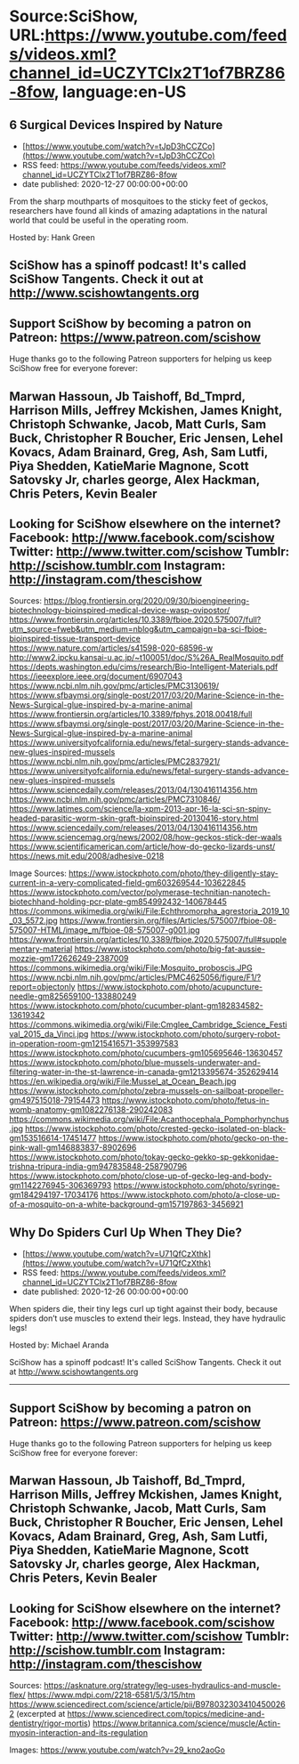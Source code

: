 # Source:SciShow, URL:https://www.youtube.com/feeds/videos.xml?channel_id=UCZYTClx2T1of7BRZ86-8fow, language:en-US

## 6 Surgical Devices Inspired by Nature
 - [https://www.youtube.com/watch?v=tJpD3hCCZCo](https://www.youtube.com/watch?v=tJpD3hCCZCo)
 - RSS feed: https://www.youtube.com/feeds/videos.xml?channel_id=UCZYTClx2T1of7BRZ86-8fow
 - date published: 2020-12-27 00:00:00+00:00

From the sharp mouthparts of mosquitoes to the sticky feet of geckos, researchers have found all kinds of amazing adaptations in the natural world that could be useful in the operating room.

Hosted by: Hank Green

SciShow has a spinoff podcast! It's called SciShow Tangents. Check it out at http://www.scishowtangents.org
----------
Support SciShow by becoming a patron on Patreon: https://www.patreon.com/scishow
----------
Huge thanks go to the following Patreon supporters for helping us keep SciShow free for everyone forever:

Marwan Hassoun, Jb Taishoff, Bd_Tmprd, Harrison Mills, Jeffrey Mckishen, James Knight, Christoph Schwanke, Jacob, Matt Curls, Sam Buck, Christopher R Boucher, Eric Jensen, Lehel Kovacs, Adam Brainard, Greg, Ash, Sam Lutfi, Piya Shedden, KatieMarie Magnone, Scott Satovsky Jr, charles george, Alex Hackman, Chris Peters, Kevin Bealer
----------
Looking for SciShow elsewhere on the internet?
Facebook: http://www.facebook.com/scishow
Twitter: http://www.twitter.com/scishow
Tumblr: http://scishow.tumblr.com
Instagram: http://instagram.com/thescishow
----------
Sources:
https://blog.frontiersin.org/2020/09/30/bioengineering-biotechnology-bioinspired-medical-device-wasp-ovipostor/
https://www.frontiersin.org/articles/10.3389/fbioe.2020.575007/full?utm_source=fweb&utm_medium=nblog&utm_campaign=ba-sci-fbioe-bioinspired-tissue-transport-device
https://www.nature.com/articles/s41598-020-68596-w
http://www2.ipcku.kansai-u.ac.jp/~t100051/doc/S%26A_RealMosquito.pdf
https://depts.washington.edu/cims/research/Bio-Intelligent-Materials.pdf
https://ieeexplore.ieee.org/document/6907043
https://www.ncbi.nlm.nih.gov/pmc/articles/PMC3130619/
https://www.sfbaymsi.org/single-post/2017/03/20/Marine-Science-in-the-News-Surgical-glue-inspired-by-a-marine-animal
https://www.frontiersin.org/articles/10.3389/fphys.2018.00418/full
https://www.sfbaymsi.org/single-post/2017/03/20/Marine-Science-in-the-News-Surgical-glue-inspired-by-a-marine-animal
https://www.universityofcalifornia.edu/news/fetal-surgery-stands-advance-new-glues-inspired-mussels
https://www.ncbi.nlm.nih.gov/pmc/articles/PMC2837921/
https://www.universityofcalifornia.edu/news/fetal-surgery-stands-advance-new-glues-inspired-mussels
https://www.sciencedaily.com/releases/2013/04/130416114356.htm
https://www.ncbi.nlm.nih.gov/pmc/articles/PMC7310846/
https://www.latimes.com/science/la-xpm-2013-apr-16-la-sci-sn-spiny-headed-parasitic-worm-skin-graft-bioinspired-20130416-story.html
https://www.sciencedaily.com/releases/2013/04/130416114356.htm
https://www.sciencemag.org/news/2002/08/how-geckos-stick-der-waals
https://www.scientificamerican.com/article/how-do-gecko-lizards-unst/
https://news.mit.edu/2008/adhesive-0218

Image Sources:
https://www.istockphoto.com/photo/they-diligently-stay-current-in-a-very-complicated-field-gm603269544-103622845
https://www.istockphoto.com/vector/polymerase-technitian-nanotech-biotechhand-holding-pcr-plate-gm854992432-140678445
https://commons.wikimedia.org/wiki/File:Echthromorpha_agrestoria_2019_10_03_5572.jpg
https://www.frontiersin.org/files/Articles/575007/fbioe-08-575007-HTML/image_m/fbioe-08-575007-g001.jpg
https://www.frontiersin.org/articles/10.3389/fbioe.2020.575007/full#supplementary-material
https://www.istockphoto.com/photo/big-fat-aussie-mozzie-gm172626249-2387009
https://commons.wikimedia.org/wiki/File:Mosquito_proboscis.JPG
https://www.ncbi.nlm.nih.gov/pmc/articles/PMC4625056/figure/F1/?report=objectonly
https://www.istockphoto.com/photo/acupuncture-needle-gm825659100-133880249
https://www.istockphoto.com/photo/cucumber-plant-gm182834582-13619342
https://commons.wikimedia.org/wiki/File:Cmglee_Cambridge_Science_Festival_2015_da_Vinci.jpg
https://www.istockphoto.com/photo/surgery-robot-in-operation-room-gm1215416571-353997583
https://www.istockphoto.com/photo/cucumbers-gm105695646-13630457
https://www.istockphoto.com/photo/blue-mussels-underwater-and-filtering-water-in-the-st-lawrence-in-canada-gm1213395674-352629414
https://en.wikipedia.org/wiki/File:Mussel_at_Ocean_Beach.jpg
https://www.istockphoto.com/photo/zebra-mussels-on-sailboat-propeller-gm497515018-79154473
https://www.istockphoto.com/photo/fetus-in-womb-anatomy-gm1082276138-290242083
https://commons.wikimedia.org/wiki/File:Acanthocephala_Pomphorhynchus.jpg
https://www.istockphoto.com/photo/crested-gecko-isolated-on-black-gm153516614-17451477
https://www.istockphoto.com/photo/gecko-on-the-pink-wall-gm146883837-8902696
https://www.istockphoto.com/photo/tokay-gecko-gekko-sp-gekkonidae-trishna-tripura-india-gm947835848-258790796
https://www.istockphoto.com/photo/close-up-of-gecko-leg-and-body-gm1142276945-306369793
https://www.istockphoto.com/photo/syringe-gm184294197-17034176
https://www.istockphoto.com/photo/a-close-up-of-a-mosquito-on-a-white-background-gm157197863-3456921

## Why Do Spiders Curl Up When They Die?
 - [https://www.youtube.com/watch?v=U71QfCzXthk](https://www.youtube.com/watch?v=U71QfCzXthk)
 - RSS feed: https://www.youtube.com/feeds/videos.xml?channel_id=UCZYTClx2T1of7BRZ86-8fow
 - date published: 2020-12-26 00:00:00+00:00

When spiders die, their tiny legs curl up tight against their body, because spiders don’t use muscles to extend their legs. Instead, they have hydraulic legs!

Hosted by: Michael Aranda

SciShow has a spinoff podcast! It's called SciShow Tangents. Check it out at http://www.scishowtangents.org

----------
Support SciShow by becoming a patron on Patreon: https://www.patreon.com/scishow
----------
Huge thanks go to the following Patreon supporters for helping us keep SciShow free for everyone forever:

Marwan Hassoun, Jb Taishoff, Bd_Tmprd, Harrison Mills, Jeffrey Mckishen, James Knight, Christoph Schwanke, Jacob, Matt Curls, Sam Buck, Christopher R Boucher, Eric Jensen, Lehel Kovacs, Adam Brainard, Greg, Ash, Sam Lutfi, Piya Shedden, KatieMarie Magnone, Scott Satovsky Jr, charles george, Alex Hackman, Chris Peters, Kevin Bealer
----------
Looking for SciShow elsewhere on the internet?
Facebook: http://www.facebook.com/scishow
Twitter: http://www.twitter.com/scishow
Tumblr: http://scishow.tumblr.com
Instagram: http://instagram.com/thescishow
----------
Sources:
https://asknature.org/strategy/leg-uses-hydraulics-and-muscle-flex/
https://www.mdpi.com/2218-6581/5/3/15/htm
https://www.sciencedirect.com/science/article/pii/B9780323034104500262 (excerpted at https://www.sciencedirect.com/topics/medicine-and-dentistry/rigor-mortis)
https://www.britannica.com/science/muscle/Actin-myosin-interaction-and-its-regulation

Images:
https://www.youtube.com/watch?v=29_kno2aoGo

